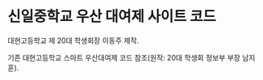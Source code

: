 # 신일중학교 우산 대여제 사이트 코드

대현고등학교 제 20대 학생회장 이동주 제작.

기존 대현고등학교 스마트 우산대여제 코드 참조(원작: 20대 학생회 정보부 부장 남지훈).
